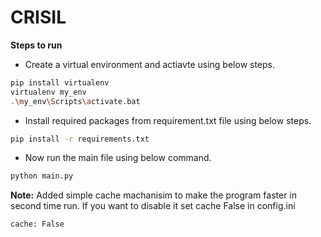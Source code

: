 # CRISIL

**Steps to run**
-  Create a virtual environment and actiavte using below steps.
```bash
pip install virtualenv 
virtualenv my_env
.\my_env\Scripts\activate.bat
```
- Install required packages from requirement.txt file using below steps.
```bash
pip install -r requirements.txt
```
- Now run the main file using below command.
```bash
python main.py
```

**Note:**
Added simple cache machanisim to make the program faster in second time run. If you want to disable it set cache False in config.ini


    cache: False
